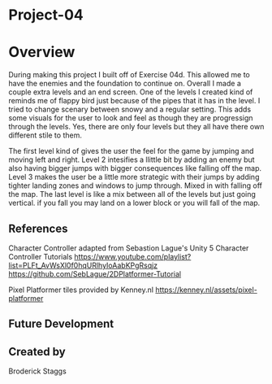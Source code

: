# Project-04

# Overview
During making this project I built off of Exercise 04d. This allowed me to have the enemies and the foundation to continue on. Overall I made a couple extra levels and an end screen. One of the levels I created kind of reminds me of flappy bird just because of the pipes that it has in the level. I tried to change scenary between snowy and a regular setting. This adds some visuals for the user to look and feel as though they are progressign through the levels. Yes, there are only four levels but they all have there own different stile to them.

The first level kind of gives the user the feel for the game by jumping and moving left and right.
Level 2 intesifies a llittle bit by adding an enemy but also having bigger jumps with bigger consequences like falling off the map.
Level 3 makes the user be a little more strategic with their jumps by adding tighter landing zones and windows to jump through. Mixed in with falling off the map.
The last level is like a mix between all of the levels but just going vertical. if you fall you may land on a lower block or you will fall of the map.

## References

Character Controller adapted from Sebastion Lague's Unity 5 Character Controller Tutorials
https://www.youtube.com/playlist?list=PLFt_AvWsXl0f0hqURlhyIoAabKPgRsqjz
https://github.com/SebLague/2DPlatformer-Tutorial

Pixel Platformer tiles provided by Kenney.nl
https://kenney.nl/assets/pixel-platformer

## Future Development

## Created by
Broderick Staggs
